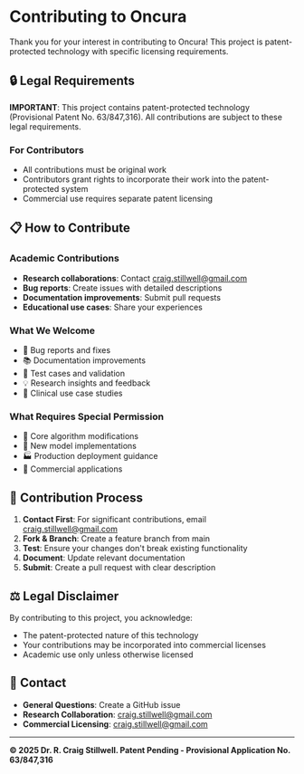# Contributing to Oncura

Thank you for your interest in contributing to Oncura! This project is patent-protected technology with specific licensing requirements.

## 🔒 **Legal Requirements**

**IMPORTANT**: This project contains patent-protected technology (Provisional Patent No. 63/847,316). All contributions are subject to these legal requirements.

### For Contributors
- All contributions must be original work
- Contributors grant rights to incorporate their work into the patent-protected system
- Commercial use requires separate patent licensing

## 📋 **How to Contribute**

### Academic Contributions
- **Research collaborations**: Contact craig.stillwell@gmail.com
- **Bug reports**: Create issues with detailed descriptions
- **Documentation improvements**: Submit pull requests
- **Educational use cases**: Share your experiences

### What We Welcome
- 🐛 Bug reports and fixes
- 📚 Documentation improvements
- 🧪 Test cases and validation
- 💡 Research insights and feedback
- 🏥 Clinical use case studies

### What Requires Special Permission
- 🔬 Core algorithm modifications
- 🤖 New model implementations
- 🏭 Production deployment guidance
- 💼 Commercial applications

## 📝 **Contribution Process**

1. **Contact First**: For significant contributions, email craig.stillwell@gmail.com
2. **Fork & Branch**: Create a feature branch from main
3. **Test**: Ensure your changes don't break existing functionality
4. **Document**: Update relevant documentation
5. **Submit**: Create a pull request with clear description

## ⚖️ **Legal Disclaimer**

By contributing to this project, you acknowledge:
- The patent-protected nature of this technology
- Your contributions may be incorporated into commercial licenses
- Academic use only unless otherwise licensed

## 📧 **Contact**

- **General Questions**: Create a GitHub issue
- **Research Collaboration**: craig.stillwell@gmail.com
- **Commercial Licensing**: craig.stillwell@gmail.com

---

**© 2025 Dr. R. Craig Stillwell. Patent Pending - Provisional Application No. 63/847,316**
